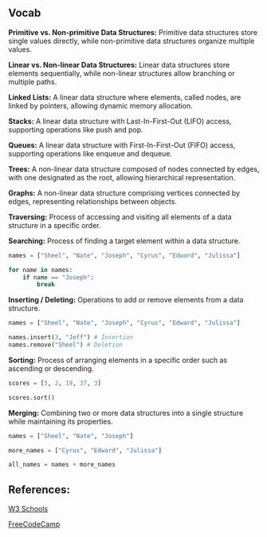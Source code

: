 ## Vocab

**Primitive vs. Non-primitive Data Structures:** Primitive data structures store single values directly, while non-primitive data structures organize multiple values.

**Linear vs. Non-linear Data Structures:** Linear data structures store elements sequentially, while non-linear structures allow branching or multiple paths.

**Linked Lists:** A linear data structure where elements, called nodes, are linked by pointers, allowing dynamic memory allocation.

**Stacks:** A linear data structure with Last-In-First-Out (LIFO) access, supporting operations like push and pop.

**Queues:** A linear data structure with First-In-First-Out (FIFO) access, supporting operations like enqueue and dequeue.

**Trees:** A non-linear data structure composed of nodes connected by edges, with one designated as the root, allowing hierarchical representation.

**Graphs:** A non-linear data structure comprising vertices connected by edges, representing relationships between objects.

**Traversing:** Process of accessing and visiting all elements of a data structure in a specific order.

**Searching:** Process of finding a target element within a data structure.

```python
names = ["Sheel", "Nate", "Joseph", "Cyrus", "Edward", "Julissa"]

for name in names:
    if name == "Joseph":
        break
```

**Inserting / Deleting:** Operations to add or remove elements from a data structure.

```python
names = ["Sheel", "Nate", "Joseph", "Cyrus", "Edward", "Julissa"]

names.insert(3, "Jeff") # Insertion
names.remove("Sheel") # Deletion
```

**Sorting:** Process of arranging elements in a specific order such as ascending or descending.

```python
scores = [5, 2, 19, 37, 3]

scores.sort()
```

**Merging:** Combining two or more data structures into a single structure while maintaining its properties.

```python
names = ["Sheel", "Nate", "Joseph"]

more_names = ["Cyrus", "Edward", "Julissa"]

all_names = names + more_names
```


## References: 

[W3 Schools](https://www.w3schools.com/python/gloss_python_join_lists.asp)

[FreeCodeCamp](https://www.freecodecamp.org/news/how-linked-lists-work/)
